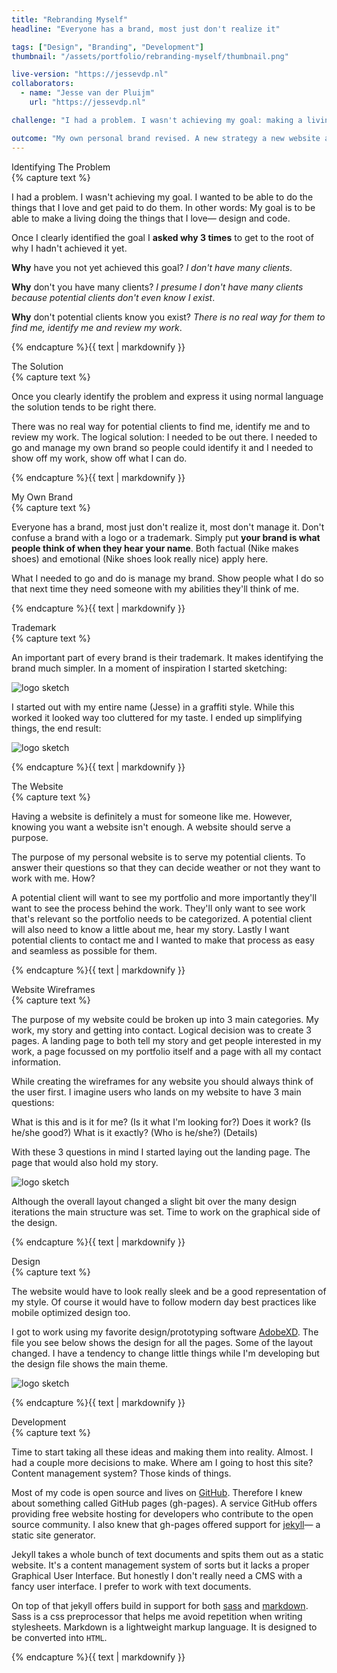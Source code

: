 ```yaml
---
title: "Rebranding Myself"
headline: "Everyone has a brand, most just don't realize it"

tags: ["Design", "Branding", "Development"]
thumbnail: "/assets/portfolio/rebranding-myself/thumbnail.png"

live-version: "https://jessevdp.nl"
collaborators:
  - name: "Jesse van der Pluijm"
    url: "https://jessevdp.nl"

challenge: "I had a problem. I wasn't achieving my goal: making a living doing the things that I love— programming & design."

outcome: "My own personal brand revised. A new strategy a new website and a new logo. A way to show off my work as I intended it."
---
```


<section class="fade-in">
  <div class="header">Identifying The Problem</div>
  <div class="text">{% capture text %}

I had a problem. I wasn't achieving my goal. I wanted to be able to do the things that I love and get paid to do them. In other words: My goal is to be able to make a living doing the things that I love— design and code.

Once I clearly identified the goal I **asked why 3 times** to get to the root of why I hadn't achieved it yet.

**Why** have you not yet achieved this goal? *I don't have many clients*.

**Why** don't you have many clients? *I presume I don't have many clients because potential clients don't even know I exist*.

**Why** don't potential clients know you exist? *There is no real way for them to find me, identify me and review my work*.

{% endcapture %}{{ text | markdownify }}</div></section>

<section class="fade-in">
  <div class="header">The Solution</div>
  <div class="text">{% capture text %}

Once you clearly identify the problem and express it using normal language the solution tends to be right there.

There was no real way for potential clients to find me, identify me and to review my work. The logical solution: I needed to be out there. I needed to go and manage my own brand so people could identify it and I needed to show off my work, show off what I can do.

{% endcapture %}{{ text | markdownify }}</div></section>

<section class="fade-in">
  <div class="header">My Own Brand</div>
  <div class="text">{% capture text %}

Everyone has a brand, most just don't realize it, most don't manage it. Don't confuse a brand with a logo or a trademark. Simply put **your brand is what people think of when they hear your name**. Both factual (Nike makes shoes) and emotional (Nike shoes look really nice) apply here.

What I needed to go and do is manage my brand. Show people what I do so that next time they need someone with my abilities they'll think of me.

{% endcapture %}{{ text | markdownify }}</div></section>

<section class="fade-in">
  <div class="header">Trademark</div>
  <div class="text">{% capture text %}

An important part of every brand is their trademark. It makes identifying the brand much simpler. In a moment of inspiration I started sketching:

![logo sketch](/assets/portfolio/rebranding-myself/sketch.jpg)

I started out with my entire name (Jesse) in a graffiti style. While this worked it looked way too cluttered for my taste. I ended up simplifying things, the end result:

![logo sketch](/assets/global/logo-circle.svg)

{% endcapture %}{{ text | markdownify }}</div></section>

<section class="fade-in">
  <div class="header">The Website</div>
  <div class="text">{% capture text %}

Having a website is definitely a must for someone like me. However, knowing you want a website isn't enough. A website should serve a purpose.

The purpose of my personal website is to serve my potential clients. To answer their questions so that they can decide weather or not they want to work with me. How?

A potential client will want to see my portfolio and more importantly they'll want to see the process behind the work. They'll only want to see work that's relevant so the portfolio needs to be categorized. A potential client will also need to know a little about me, hear my story. Lastly I want potential clients to contact me and I wanted to make that process as easy and seamless as possible for them.

{% endcapture %}{{ text | markdownify }}</div></section>

<section class="fade-in">
  <div class="header">Website Wireframes</div>
  <div class="text">{% capture text %}

The purpose of my website could be broken up into 3 main categories. My work, my story and getting into contact. Logical decision was to create 3 pages. A landing page to both tell my story and get people interested in my work, a page focussed on my portfolio itself and a page with all my contact information.

While creating the wireframes for any website you should always think of the user first. I imagine users who lands on my website to have 3 main questions:

What is this and is it for me? (Is it what I'm looking for?) Does it work? (Is he/she good?) What is it exactly? (Who is he/she?) (Details)

With these 3 questions in mind I started laying out the landing page. The page that would also hold my story.

![logo sketch](/assets/portfolio/rebranding-myself/wireframe.jpg)

Although the overall layout changed a slight bit over the many design iterations the main structure was set. Time to work on the graphical side of the design.

{% endcapture %}{{ text | markdownify }}</div></section>

<section class="fade-in">
  <div class="header">Design</div>
  <div class="text">{% capture text %}

The website would have to look really sleek and be a good representation of my style. Of course it would have to follow modern day best practices like mobile optimized design too.

I got to work using my favorite design/prototyping software [AdobeXD](http://www.adobe.com/products/experience-design.html). The file you see below shows the design for all the pages. Some of the layout changed. I have a tendency to change little things while I'm developing but the design file shows the main theme.

![logo sketch](/assets/portfolio/rebranding-myself/design.jpg)

{% endcapture %}{{ text | markdownify }}</div></section>

<section class="fade-in">
  <div class="header">Development</div>
  <div class="text">{% capture text %}

Time to start taking all these ideas and making them into reality. Almost. I had a couple more decisions to make. Where am I going to host this site? Content management system? Those kinds of things.

Most of my code is open source and lives on [GitHub](https://github.com). Therefore I knew about something called GitHub pages (gh-pages). A service GitHub offers providing free website hosting for developers who contribute to the open source community. I also knew that gh-pages offered support for [jekyll](https://jekyllrb.com)— a static site generator.

Jekyll takes a whole bunch of text documents and spits them out as a static website. It's a content management system of sorts but it lacks a proper Graphical User Interface. But honestly I don't really need a CMS with a fancy user interface. I prefer to work with text documents.

On top of that jekyll offers build in support for both [sass](http://sass-lang.com/) and [markdown](https://en.wikipedia.org/wiki/Markdown). Sass is a css preprocessor that helps me avoid repetition when writing stylesheets. Markdown is a lightweight markup language. It is designed to be converted into `HTML`.

{% endcapture %}{{ text | markdownify }}</div></section>
